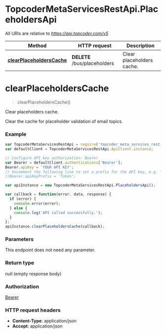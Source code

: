 # TopcoderMetaServicesRestApi.PlaceholdersApi

All URIs are relative to *https://api.topcoder.com/v5*

Method | HTTP request | Description
------------- | ------------- | -------------
[**clearPlaceholdersCache**](PlaceholdersApi.md#clearPlaceholdersCache) | **DELETE** /bus/placeholders | Clear placeholders cache.


<a name="clearPlaceholdersCache"></a>
# **clearPlaceholdersCache**
> clearPlaceholdersCache()

Clear placeholders cache.

Clear the cache for placeholder validation of email topics. 

### Example
```javascript
var TopcoderMetaServicesRestApi = require('topcoder_meta_services_rest_api');
var defaultClient = TopcoderMetaServicesRestApi.ApiClient.instance;

// Configure API key authorization: Bearer
var Bearer = defaultClient.authentications['Bearer'];
Bearer.apiKey = 'YOUR API KEY';
// Uncomment the following line to set a prefix for the API key, e.g. "Token" (defaults to null)
//Bearer.apiKeyPrefix = 'Token';

var apiInstance = new TopcoderMetaServicesRestApi.PlaceholdersApi();

var callback = function(error, data, response) {
  if (error) {
    console.error(error);
  } else {
    console.log('API called successfully.');
  }
};
apiInstance.clearPlaceholdersCache(callback);
```

### Parameters
This endpoint does not need any parameter.

### Return type

null (empty response body)

### Authorization

[Bearer](../README.md#Bearer)

### HTTP request headers

 - **Content-Type**: application/json
 - **Accept**: application/json

